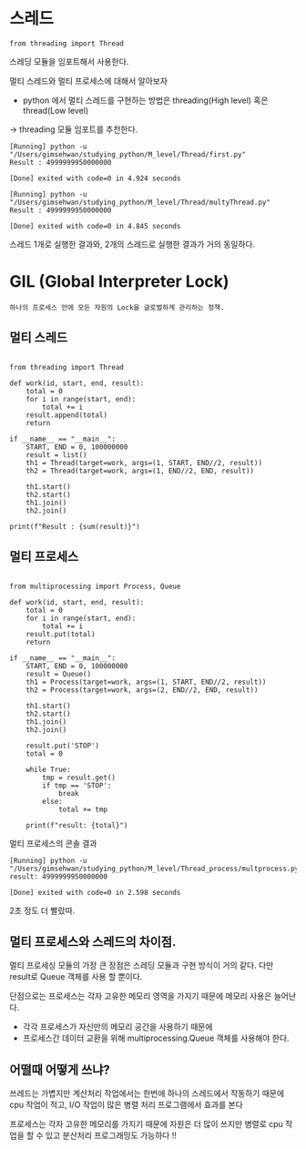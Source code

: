 # 스레드

```python3
from threading import Thread
```

스레딩 모듈을 임포트해서 사용한다. 

멀티 스레드와 멀티 프로세스에 대해서 알아보자

* python 에서 멀티 스레드를 구현하는 방법은 threading(High level) 혹은 thread(Low level)

-> threading 모듈 임포트를 추천한다.

```console
[Running] python -u "/Users/gimsehwan/studying_python/M_level/Thread/first.py"
Result : 4999999950000000

[Done] exited with code=0 in 4.924 seconds

[Running] python -u "/Users/gimsehwan/studying_python/M_level/Thread/multyThread.py"
Result : 4999999950000000

[Done] exited with code=0 in 4.845 seconds
```

스레드 1개로 실행한 결과와, 2개의 스레드로 실행한 결과가 거의 동일하다.

# GIL (Global Interpreter Lock)

    하나의 프로세스 안에 모든 자원의 Lock을 글로벌하게 관리하는 정책.

## 멀티 스레드

```python3

from threading import Thread

def work(id, start, end, result):
    total = 0
    for i in range(start, end):
        total += i
    result.append(total)
    return

if __name__ == "__main__":
    START, END = 0, 100000000
    result = list()
    th1 = Thread(target=work, args=(1, START, END//2, result))
    th2 = Thread(target=work, args=(1, END//2, END, result))

    th1.start()
    th2.start()
    th1.join()
    th2.join()

print(f"Result : {sum(result)}")

```

## 멀티 프로세스

```python3

from multiprocessing import Process, Queue

def work(id, start, end, result):
    total = 0
    for i in range(start, end):
        total += i
    result.put(total)
    return

if __name__ == "__main__":
    START, END = 0, 100000000
    result = Queue()
    th1 = Process(target=work, args=(1, START, END//2, result))
    th2 = Process(target=work, args=(2, END//2, END, result))

    th1.start()
    th2.start()
    th1.join()
    th2.join()

    result.put('STOP')
    total = 0

    while True:
        tmp = result.get()
        if tmp == 'STOP':
            break
        else:
            total += tmp
    
    print(f"result: {total}")

```

멀티 프로세스의 콘솔 결과

```console
[Running] python -u "/Users/gimsehwan/studying_python/M_level/Thread_process/multprocess.py"
result: 4999999950000000

[Done] exited with code=0 in 2.598 seconds
```

2초 정도 더 빨랐따.

## 멀티 프로세스와 스레드의 차이점.

멀티 프로세싱 모듈의 가장 큰 장점은 스레딩 모듈과 구현 방식이 거의 같다.
다만 result로 Queue 객체를 사용 할 뿐이다.  

단점으로는 프로세스는 각자 고유한 메모리 영역을 가지기 때문에 메모리 사용은 늘어난다.

* 각각 프로세스가 자신만의 메모리 공간을 사용하기 때문에 
* 프로세스간 데이터 교환을 위해 multiprocessing.Queue 객체를 사용해야 한다.

## 어떨때 어떻게 쓰냐?

쓰레드는 가볍지만 계산처리 작업에서는 한번에 하나의 스레드에서 작동하기 때문에  
cpu 작업이 적고, I/O 작업이 많은 병렬 처리 프로그램에서 효과를 본다  

프로세스는 각자 고유한 메모리를 가지기 때문에 자원은 더 많이 쓰지만 
병렬로 cpu 작업을 할 수 있고 분산처리 프로그래밍도 가능하다 !!